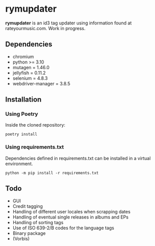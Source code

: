 # rymupdater

**rymupdater** is an id3 tag updater using information found at rateyourmusic.com.
Work in progress.

## Dependencies

- chromium
- python >= 3.10
- mutagen = 1.46.0
- jellyfish = 0.11.2
- selenium = 4.8.3
- webdriver-manager = 3.8.5

## Installation

### Using Poetry

Inside the cloned repository:
```commandline
poetry install
```
### Using requirements.txt

Dependencies defined in requirements.txt can be installed in a virtual environment.
```commandline
python -m pip install -r requirements.txt
```

## Todo
- GUI
- Credit tagging
- Handling of different user locales when scrapping dates
- Handling of eventual single releases in albums and EPs
- Handling of sorting tags
- Use of ISO 639-2/B codes for the language tags
- Binary package
- (Vorbis)
